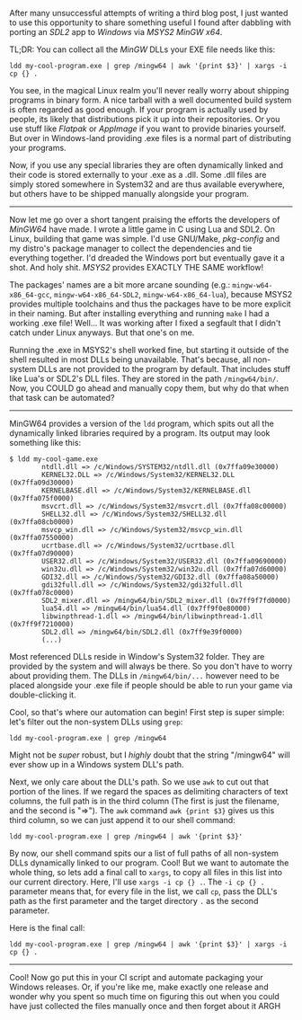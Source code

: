 After many unsuccessful attempts of writing a third blog post, I just wanted to
use this opportunity to share something useful I found after dabbling with
porting an _SDL2_ app to _Windows_ via _MSYS2 MinGW x64_.

TL;DR: You can collect all the _MinGW_ DLLs your EXE file needs like this:

    ldd my-cool-program.exe | grep /mingw64 | awk '{print $3}' | xargs -i cp {} .

You see, in the magical Linux realm you'll never really worry about shipping
programs in binary form. A nice tarball with a well documented build system is
often regarded as good enough. If your program is actually used by people, its
likely that distributions pick it up into their repositories. Or you use stuff
like _Flatpak_ or _AppImage_ if you want to provide binaries yourself. But
over in Windows-land providing .exe files is a normal part of distributing your
programs.

Now, if you use any special libraries they are often dynamically linked and
their code is stored externally to your .exe as a .dll. Some .dll files are
simply stored somewhere in System32 and are thus available everywhere, but
others have to be shipped manually alongside your program.

---

Now let me go over a short tangent praising the efforts the developers of
_MinGW64_ have made. I wrote a little game in C using Lua and SDL2. On Linux,
building that game was simple. I'd use GNU/Make, _pkg-config_ and my distro's
package manager to collect the dependencies and tie everything together. I'd
dreaded the Windows port but eventually gave it a shot. And holy shit. _MSYS2_
provides EXACTLY THE SAME workflow!

The packages' names are a bit more arcane sounding (e.g.:
`mingw-w64-x86_64-gcc`, `mingw-w64-x86_64-SDL2`, `mingw-w64-x86_64-lua`),
because MSYS2 provides multiple toolchains and thus the packages have to be
more explicit in their naming. But after installing everything and running
`make` I had a working .exe file! Well... It was working after I fixed a
segfault that I didn't catch under Linux anyways. But that one's on me.

Running the .exe in MSYS2's shell worked fine, but starting it outside of the
shell resulted in most DLLs being unavailable. That's because, all non-system
DLLs are not provided to the program by default. That includes stuff like Lua's
or SDL2's DLL files. They are stored in the path `/mingw64/bin/`. Now, you
COULD go ahead and manually copy them, but why do that when that task can be
automated?

---

MinGW64 provides a version of the `ldd` program, which spits out all the
dynamically linked libraries required by a program. Its output may look
something like this:

    $ ldd my-cool-game.exe
            ntdll.dll => /c/Windows/SYSTEM32/ntdll.dll (0x7ffa09e30000)
            KERNEL32.DLL => /c/Windows/System32/KERNEL32.DLL (0x7ffa09d30000)
            KERNELBASE.dll => /c/Windows/System32/KERNELBASE.dll (0x7ffa075f0000)
            msvcrt.dll => /c/Windows/System32/msvcrt.dll (0x7ffa08c00000)
            SHELL32.dll => /c/Windows/System32/SHELL32.dll (0x7ffa08cb0000)
            msvcp_win.dll => /c/Windows/System32/msvcp_win.dll (0x7ffa07550000)
            ucrtbase.dll => /c/Windows/System32/ucrtbase.dll (0x7ffa07d90000)
            USER32.dll => /c/Windows/System32/USER32.dll (0x7ffa09690000)
            win32u.dll => /c/Windows/System32/win32u.dll (0x7ffa07d60000)
            GDI32.dll => /c/Windows/System32/GDI32.dll (0x7ffa08a50000)
            gdi32full.dll => /c/Windows/System32/gdi32full.dll (0x7ffa078c0000)
            SDL2_mixer.dll => /mingw64/bin/SDL2_mixer.dll (0x7ff9f7fd0000)
            lua54.dll => /mingw64/bin/lua54.dll (0x7ff9f0e80000)
            libwinpthread-1.dll => /mingw64/bin/libwinpthread-1.dll (0x7ff9f7210000)
            SDL2.dll => /mingw64/bin/SDL2.dll (0x7ff9e39f0000)
            (...)

Most referenced DLLs reside in Window's System32 folder. They are provided by
the system and will always be there. So you don't have to worry about providing
them. The DLLs in `/mingw64/bin/...` however need to be placed alongside your
.exe file if people should be able to run your game via double-clicking it.

Cool, so that's where our automation can begin! First step is super simple:
let's filter out the non-system DLLs using `grep`:

    ldd my-cool-program.exe | grep /mingw64

Might not be _super_ robust, but I _highly_ doubt that the string "/mingw64"
will ever show up in a Windows system DLL's path.

Next, we only care about the DLL's path. So we use `awk` to cut out that
portion of the lines. If we regard the spaces as delimiting characters of text
columns, the full path is in the third column (The first is just the filename,
and the second is "=>"). The `awk` command `awk {print $3}` gives us this third
column, so we can just append it to our shell command:

    ldd my-cool-program.exe | grep /mingw64 | awk '{print $3}'

By now, our shell command spits our a list of full paths of all non-system DLLs
dynamically linked to our program. Cool! But we want to automate the whole
thing, so lets add a final call to `xargs`, to copy all files in this list into
our current directory. Here, I'll use `xargs -i cp {} .`. The `-i cp {} .`
parameter means that, for every file in the list, we call `cp`, pass the DLL's
path as the first parameter and the target directory `.` as the second
parameter.

Here is the final call:

    ldd my-cool-program.exe | grep /mingw64 | awk '{print $3}' | xargs -i cp {} .

---

Cool! Now go put this in your CI script and automate packaging your Windows
releases. Or, if you're like me, make exactly one release and wonder why you
spent so much time on figuring this out when you could have just collected the
files manually once and then forget about it ARGH

